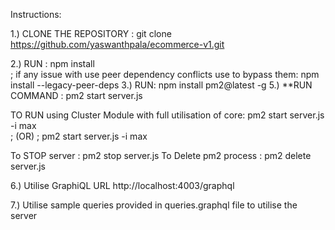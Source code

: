 


Instructions:

1.) CLONE THE REPOSITORY : git clone https://github.com/yaswanthpala/ecommerce-v1.git


2.) RUN : npm install      
      ;  if any issue with use peer dependency conflicts use to bypass them: npm install --legacy-peer-deps
3.) RUN: npm install pm2@latest -g
5.) **RUN COMMAND : pm2 start server.js  

TO RUN using Cluster Module with full utilisation of core:  pm2 start server.js -i max   
; (OR) ; pm2 start server.js -i max

To STOP server : pm2 stop server.js
To Delete pm2 process : pm2 delete server.js

6.) Utilise GraphiQL URL http://localhost:4003/graphql

7.) Utilise sample queries provided in queries.graphql file to utilise the server


